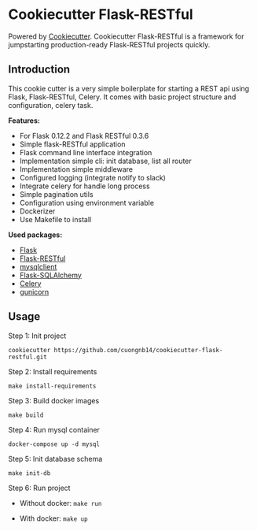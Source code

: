 # Cookiecutter Flask-RESTful

Powered by [Cookiecutter](https://github.com/audreyr/cookiecutter). Cookiecutter Flask-RESTful is a framework for jumpstarting production-ready Flask-RESTful projects quickly.

## Introduction
This cookie cutter is a very simple boilerplate for starting a REST api using Flask, Flask-RESTful, Celery. It comes with basic project structure and configuration, celery task.

**Features:**
- For Flask 0.12.2 and Flask RESTful 0.3.6 
- Simple flask-RESTful application
- Flask command line interface integration
- Implementation simple cli: init database, list all router
- Implementation simple middleware
- Configured logging (integrate notify to slack)
- Integrate celery for handle long process
- Simple pagination utils  
- Configuration using environment variable
- Dockerizer
- Use Makefile to install

**Used packages:**
- [Flask](http://flask.pocoo.org/)
- [Flask-RESTful](https://flask-restful.readthedocs.io/en/latest/)
- [mysqlclient](https://github.com/PyMySQL/mysqlclient-python)
- [Flask-SQLAlchemy](http://flask-sqlalchemy.pocoo.org/2.3/)
- [Celery](http://www.celeryproject.org/)
- [gunicorn](http://gunicorn.org/)


## Usage

Step 1: Init project
 
`cookiecutter https://github.com/cuongnb14/cookiecutter-flask-restful.git`

Step 2: Install requirements

`make install-requirements`

Step 3: Build docker images

`make build`

Step 4: Run mysql container

`docker-compose up -d mysql`

Step 5: Init database schema

`make init-db`

Step 6: Run project

- Without docker: `make run`
    
- With docker: `make up`
    
 